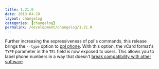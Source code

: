 ```yaml
---
title: 1.21.0
date: 2013-04-20
layout: changelog
categories: [changelog]
permalink: /development/changelog/1.21.0
---
```


Further increasing the expressiveness of ppl's commands, this release brings the
`--type` option to [ppl phone](/documentation/commands/phone). With this option,
the vCard format's `TYPE` parameter in the `TEL` field is now exposed to users.
This allows you to label phone numbers in a way that doesn't [break
compatibility with other
software](https://github.com/h2s/ppl/issues/24#issuecomment-16623136).